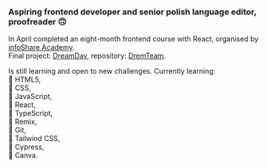 ### Aspiring frontend developer and senior polish language editor, proofreader 🙃

In April completed an eight-month frontend course with React, organised by <a href="https://github.com/infoshareacademy">infoShare Academy<a>. <br>Final project: <a href="https://dreamday.pages.dev/">DreamDay<a>, repository: <a href="https://github.com/infoshareacademy/jfdzr12-dreamteam">DremTeam<a>. 

Is still learning and open to new challenges. Currently learning: <br>🧐 HTML5, <br>🧐 CSS, <br>🧐 JavaScript, <br>🧐 React, <br>🧐 TypeScript, <br>🧐 Remix, <br>🧐 Git, <br>🧐 Tailwind CSS, <br>🧐 Cypress, <br>🧐 Canva.
